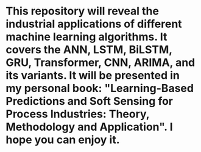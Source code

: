 # This repository will reveal the industrial applications of different machine learning algorithms. It covers the ANN, LSTM, BiLSTM, GRU, Transformer, CNN, ARIMA, and its variants. It will be presented in my personal book: "Learning-Based Predictions and Soft Sensing for Process Industries: Theory, Methodology and Application". I hope you can enjoy it.
